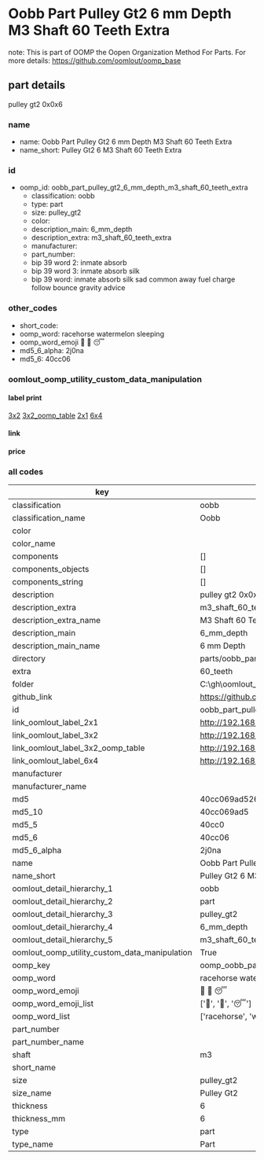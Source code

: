 # Oobb Part Pulley Gt2 6 mm Depth M3 Shaft 60 Teeth Extra  

note: This is part of OOMP the Oopen Organization Method For Parts. For more details: https://github.com/oomlout/oomp_base

##  part details
  



pulley gt2 0x0x6



### name
* name: Oobb Part Pulley Gt2 6 mm Depth M3 Shaft 60 Teeth Extra
* name_short: Pulley Gt2 6 M3 Shaft 60 Teeth Extra
### id
* oomp_id: oobb_part_pulley_gt2_6_mm_depth_m3_shaft_60_teeth_extra
  * classification: oobb
  * type: part
  * size: pulley_gt2
  * color: 
  * description_main: 6_mm_depth
  * description_extra: m3_shaft_60_teeth_extra
  * manufacturer: 
  * part_number: 
  * bip 39 word 2: inmate absorb
  * bip 39 word 3: inmate absorb silk
  * bip 39 word: inmate absorb silk sad common away fuel charge follow bounce gravity advice

### other_codes
* short_code: 
* oomp_word: racehorse watermelon sleeping
* oomp_word_emoji :racehorse: :watermelon: :sleeping:
* md5_6_alpha: 2j0na
* md5_6: 40cc06






### oomlout_oomp_utility_custom_data_manipulation
#### label print
[3x2](http://192.168.1.245:1112/?label=oomp%202j0na)
[3x2_oomp_table](http://192.168.1.108:1112/?label=oomp%202j0na)
[2x1](http://192.168.1.242:1112/?label=oomp%202j0na)
[6x4](http://192.168.1.55:1112/?label=oomp%202j0na)    

#### link

                              

#### price







### all codes 
| key | value |  
| --- | --- |  
| classification | oobb |  
| classification_name | Oobb |  
| color |  |  
| color_name |  |  
| components | [] |  
| components_objects | [] |  
| components_string | [] |  
| description | pulley gt2 0x0x6 |  
| description_extra | m3_shaft_60_teeth_extra |  
| description_extra_name | M3 Shaft 60 Teeth Extra |  
| description_main | 6_mm_depth |  
| description_main_name | 6 mm Depth |  
| directory | parts/oobb_part_pulley_gt2_6_mm_depth_m3_shaft_60_teeth_extra |  
| extra | 60_teeth |  
| folder | C:\gh\oomlout_oobb_version_4_generated_parts\things\oobb_part_pulley_gt2_6_mm_depth_m3_shaft_60_teeth_extra |  
| github_link | https://github.com/oomlout/oomlout_oomp_part_src/tree/main/parts/oobb_part_pulley_gt2_6_mm_depth_m3_shaft_60_teeth_extra |  
| id | oobb_part_pulley_gt2_6_mm_depth_m3_shaft_60_teeth_extra |  
| link_oomlout_label_2x1 | http://192.168.1.242:1112/?label=oomp%202j0na |  
| link_oomlout_label_3x2 | http://192.168.1.245:1112/?label=oomp%202j0na |  
| link_oomlout_label_3x2_oomp_table | http://192.168.1.108:1112/?label=oomp%202j0na |  
| link_oomlout_label_6x4 | http://192.168.1.55:1112/?label=oomp%202j0na |  
| manufacturer |  |  
| manufacturer_name |  |  
| md5 | 40cc069ad5268bbc41973bdb910033a2 |  
| md5_10 | 40cc069ad5 |  
| md5_5 | 40cc0 |  
| md5_6 | 40cc06 |  
| md5_6_alpha | 2j0na |  
| name | Oobb Part Pulley Gt2 6 mm Depth M3 Shaft 60 Teeth Extra |  
| name_short | Pulley Gt2 6 M3 Shaft 60 Teeth Extra |  
| oomlout_detail_hierarchy_1 | oobb |  
| oomlout_detail_hierarchy_2 | part |  
| oomlout_detail_hierarchy_3 | pulley_gt2 |  
| oomlout_detail_hierarchy_4 | 6_mm_depth |  
| oomlout_detail_hierarchy_5 | m3_shaft_60_teeth_extra |  
| oomlout_oomp_utility_custom_data_manipulation | True |  
| oomp_key | oomp_oobb_part_pulley_gt2_6_mm_depth_m3_shaft_60_teeth_extra |  
| oomp_word | racehorse watermelon sleeping |  
| oomp_word_emoji | :racehorse: :watermelon: :sleeping: |  
| oomp_word_emoji_list | [':racehorse:', ':watermelon:', ':sleeping:'] |  
| oomp_word_list | ['racehorse', 'watermelon', 'sleeping'] |  
| part_number |  |  
| part_number_name |  |  
| shaft | m3 |  
| short_name |  |  
| size | pulley_gt2 |  
| size_name | Pulley Gt2 |  
| thickness | 6 |  
| thickness_mm | 6 |  
| type | part |  
| type_name | Part |  
